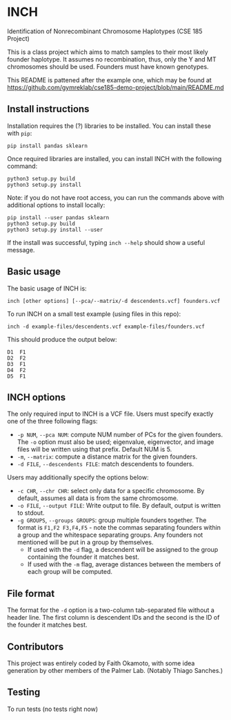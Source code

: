 # INCH
Identification of Nonrecombinant Chromosome Haplotypes (CSE 185 Project)

This is a class project which aims to match samples to their most likely founder
haplotype. It assumes no recombination, thus, only the Y and MT chromosomes
should be used. Founders must have known genotypes.

This README is pattened after the example one, which may be found at
https://github.com/gymreklab/cse185-demo-project/blob/main/README.md

## Install instructions

Installation requires the (?) libraries to be installed. You can install these 
with `pip`:

```
pip install pandas sklearn
```

Once required libraries are installed, you can install INCH with the following
command:

```
python3 setup.py build
python3 setup.py install
```

Note: if you do not have root access, you can run the commands above with
additional options to install locally:

```
pip install --user pandas sklearn
python3 setup.py build
python3 setup.py install --user
```

If the install was successful, typing `inch --help` should show a useful 
message.

## Basic usage

The basic usage of INCH is:

```
inch [other options] [--pca/--matrix/-d descendents.vcf] founders.vcf
```

To run INCH on a small test example (using files in this repo):

```
inch -d example-files/descendents.vcf example-files/founders.vcf
```

This should produce the output below:
```
D1  F1
D2  F2
D3  F1
D4  F2
D5  F1
```

## INCH options

The only required input to INCH is a VCF file. Users must specify exactly one of
the three following flags:
- `-p NUM`, `--pca NUM`: compute NUM number of PCs for the given founders. The 
  `-o` option must also be used; eigenvalue, eigenvector, and image files will
  be written using that prefix. Default NUM is 5.
- `-m`, `--matrix`: compute a distance matrix for the given founders.
- `-d FILE`, `--descendents FILE`: match descendents to founders.

Users may additionally specify the options below:
- `-c CHR`, `--chr CHR`: select only data for a specific chromosome. By default,
assumes all data is from the same chromosome.
- `-o FILE`, `--output FILE`: Write output to file. By default, output is
  written to stdout.
- `-g GROUPS`, `--groups GROUPS`: group multiple founders together. The format
  is `F1,F2 F3,F4,F5` - note the commas separating founders within a group and
  the whitespace separating groups. Any founders not mentioned will be put in a
  group by themselves.
  - If used with the `-d` flag, a descendent will be assigned to the group
    containing the founder it matches best.
  - If used with the `-m` flag, average distances between the members of each 
    group will be computed.

## File format

The format for the `-d` option is a two-column tab-separated file without a
header line. The first column is descendent IDs and the second is the ID of the
founder it matches best.

## Contributors

This project was entirely coded by Faith Okamoto, with some idea generation by
other members of the Palmer Lab. (Notably Thiago Sanches.)

## Testing

To run tests (no tests right now)